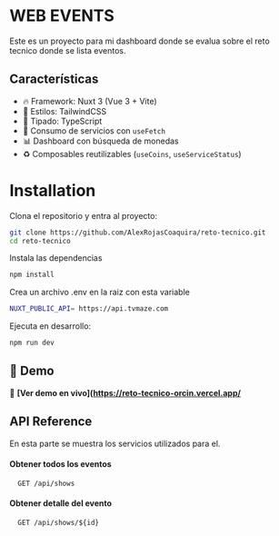
# WEB EVENTS

Este es un proyecto para mi dashboard donde se evalua sobre el reto tecnico donde se lista eventos.


## Características
- 🔥 Framework: Nuxt 3 (Vue 3 + Vite)
- 🎨 Estilos: TailwindCSS
- 🔐 Tipado: TypeScript
- 🔁 Consumo de servicios con `useFetch`
- 📊 Dashboard con búsqueda de monedas
- ♻️ Composables reutilizables (`useCoins`, `useServiceStatus`)


# Installation

Clona el repositorio y entra al proyecto:

```bash
git clone https://github.com/AlexRojasCoaquira/reto-tecnico.git
cd reto-tecnico
```
Instala las dependencias
```bash
npm install
```
Crea un archivo .env en la raiz con esta variable
```bash
NUXT_PUBLIC_API= https://api.tvmaze.com
```
Ejecuta en desarrollo:
```bash
npm run dev
```
## 🔗 Demo

🎯 **[Ver demo en vivo](https://reto-tecnico-orcin.vercel.app/**


## API Reference
En esta parte se muestra los servicios utilizados para el.
#### Obtener todos los eventos

```http
  GET /api/shows
```
#### Obtener detalle del evento

```http
  GET /api/shows/${id}
```


